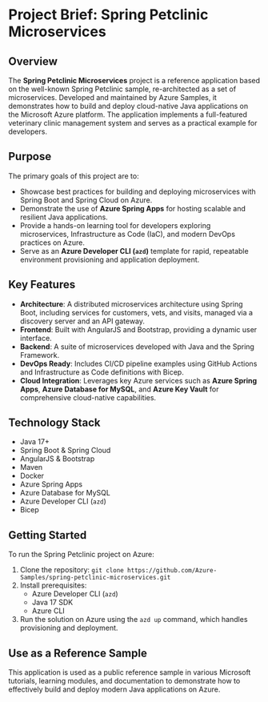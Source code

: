 # Project Brief: Spring Petclinic Microservices

## Overview
The **Spring Petclinic Microservices** project is a reference application based on the well-known Spring Petclinic sample, re-architected as a set of microservices. Developed and maintained by Azure Samples, it demonstrates how to build and deploy cloud-native Java applications on the Microsoft Azure platform. The application implements a full-featured veterinary clinic management system and serves as a practical example for developers.

## Purpose
The primary goals of this project are to:
- Showcase best practices for building and deploying microservices with Spring Boot and Spring Cloud on Azure.
- Demonstrate the use of **Azure Spring Apps** for hosting scalable and resilient Java applications.
- Provide a hands-on learning tool for developers exploring microservices, Infrastructure as Code (IaC), and modern DevOps practices on Azure.
- Serve as an **Azure Developer CLI (`azd`)** template for rapid, repeatable environment provisioning and application deployment.

## Key Features
- **Architecture**: A distributed microservices architecture using Spring Boot, including services for customers, vets, and visits, managed via a discovery server and an API gateway.
- **Frontend**: Built with AngularJS and Bootstrap, providing a dynamic user interface.
- **Backend**: A suite of microservices developed with Java and the Spring Framework.
- **DevOps Ready**: Includes CI/CD pipeline examples using GitHub Actions and Infrastructure as Code definitions with Bicep.
- **Cloud Integration**: Leverages key Azure services such as **Azure Spring Apps**, **Azure Database for MySQL**, and **Azure Key Vault** for comprehensive cloud-native capabilities.

## Technology Stack
- Java 17+
- Spring Boot & Spring Cloud
- AngularJS & Bootstrap
- Maven
- Docker
- Azure Spring Apps
- Azure Database for MySQL
- Azure Developer CLI (`azd`)
- Bicep

## Getting Started
To run the Spring Petclinic project on Azure:
1. Clone the repository: `git clone https://github.com/Azure-Samples/spring-petclinic-microservices.git`
2. Install prerequisites:
   - Azure Developer CLI (`azd`)
   - Java 17 SDK
   - Azure CLI
3. Run the solution on Azure using the `azd up` command, which handles provisioning and deployment.

## Use as a Reference Sample
This application is used as a public reference sample in various Microsoft tutorials, learning modules, and documentation to demonstrate how to effectively build and deploy modern Java applications on Azure. 